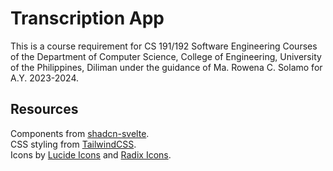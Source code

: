 # Transcription App

This is a course requirement for CS 191/192 Software Engineering Courses of the Department of Computer Science, College of Engineering, University of the Philippines, Diliman under the guidance of Ma. Rowena C. Solamo for A.Y. 2023-2024.

## Resources

Components from [shadcn-svelte](https://www.shadcn-svelte.com/).\
CSS styling from [TailwindCSS](https://tailwindcss.com/). \
Icons by [Lucide Icons](https://lucide.dev/) and [Radix Icons](https://lucide.dev/).
